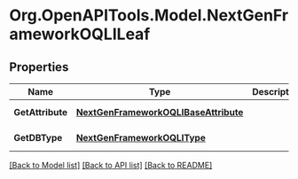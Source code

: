 
# Org.OpenAPITools.Model.NextGenFrameworkOQLILeaf

## Properties

Name | Type | Description | Notes
------------ | ------------- | ------------- | -------------
**GetAttribute** | [**NextGenFrameworkOQLIBaseAttribute**](NextGenFrameworkOQLIBaseAttribute.md) |  | [optional] [readonly] 
**GetDBType** | [**NextGenFrameworkOQLIType**](NextGenFrameworkOQLIType.md) |  | [optional] [readonly] 

[[Back to Model list]](../README.md#documentation-for-models)
[[Back to API list]](../README.md#documentation-for-api-endpoints)
[[Back to README]](../README.md)

